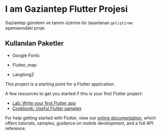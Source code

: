 # I am Gaziantep Flutter Projesi

Gaziantep gündemi ve tanımı üzerine bir tasarlanan `geliştirme` aşamasındaki proje.

## Kullanılan Paketler

- Google Fonts

- Flutter_map

- Langlong2

This project is a starting point for a Flutter application.

A few resources to get you started if this is your first Flutter project:

- [Lab: Write your first Flutter app](https://flutter.dev/docs/get-started/codelab)
- [Cookbook: Useful Flutter samples](https://flutter.dev/docs/cookbook)

For help getting started with Flutter, view our
[online documentation](https://flutter.dev/docs), which offers tutorials,
samples, guidance on mobile development, and a full API reference.
